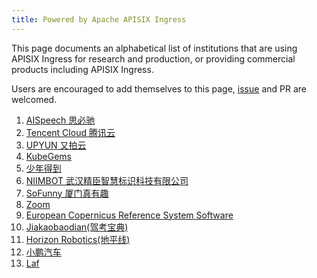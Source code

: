 ```yaml
---
title: Powered by Apache APISIX Ingress
---
```


<!--
#
# Licensed to the Apache Software Foundation (ASF) under one or more
# contributor license agreements.  See the NOTICE file distributed with
# this work for additional information regarding copyright ownership.
# The ASF licenses this file to You under the Apache License, Version 2.0
# (the "License"); you may not use this file except in compliance with
# the License.  You may obtain a copy of the License at
#
#     http://www.apache.org/licenses/LICENSE-2.0
#
# Unless required by applicable law or agreed to in writing, software
# distributed under the License is distributed on an "AS IS" BASIS,
# WITHOUT WARRANTIES OR CONDITIONS OF ANY KIND, either express or implied.
# See the License for the specific language governing permissions and
# limitations under the License.
#
-->

This page documents an alphabetical list of institutions that are using APISIX Ingress for research and production,
or providing commercial products including APISIX Ingress.

Users are encouraged to add themselves to this page, [issue](https://github.com/apache/apisix-ingress-controller/issues/501) and PR are welcomed.

1. <a href="https://www.aispeech.com/" rel="nofollow">AISpeech 思必驰</a>
1. <a href="https://cloud.tencent.com/" rel="nofollow">Tencent Cloud 腾讯云</a>
1. <a href="https://www.upyun.com/" rel="nofollow">UPYUN 又拍云</a>
1. <a href="https://www.kubegems.io/" rel="nofollow">KubeGems</a>
1. <a href="https://www.igetcool.com/" rel="nofollow">少年得到</a>
1. <a href="https://www.niimbot.com/" rel="nofollow">NIIMBOT 武汉精臣智慧标识科技有限公司</a>
1. <a href="https://www.xmfunny.com/" rel="nofollow">SoFunny 厦门真有趣</a>
1. <a href="https://zoom.us/" rel="nofollow">Zoom</a>
1. <a href="https://referencesystem.copernicus.eu/" rel="nofollow">European Copernicus Reference System Software</a>
1. <a href="https://www.jiakaobaodian.com/" rel="nofollow">Jiakaobaodian(驾考宝典)</a>
1. <a href="https://www.horizon.ai/" rel="nofollow">Horizon Robotics(地平线)</a>
1. <a href="https://www.xiaopeng.com/" rel="nofollow">小鹏汽车</a>
1. <a href="https://laf.run/" rel="nofollow">Laf</a>
